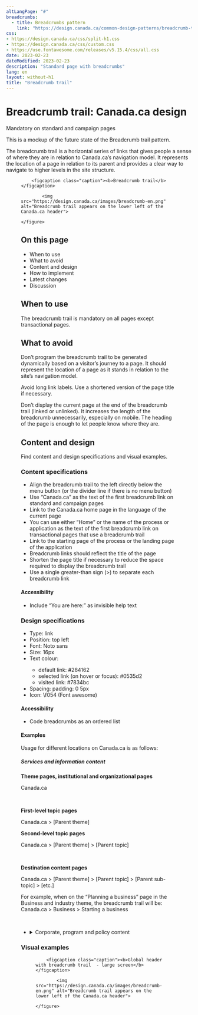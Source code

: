 ```yaml
---
altLangPage: "#"
breadcrumbs:
  - title: Breadcrumbs pattern
    link: "https://design.canada.ca/common-design-patterns/breadcrumb-trail.html"
css:
- https://design.canada.ca/css/split-h1.css
- https://design.canada.ca/css/custom.css
- https://use.fontawesome.com/releases/v5.15.4/css/all.css
date: 2023-02-23
dateModified: 2023-02-23
description: "Standard page with breadcrumbs"
lang: en
layout: without-h1
title: "Breadcrumb trail"
---
```

<h1 property="name" id="wb-cont" dir="ltr"><span class="stacked"><span>Breadcrumb trail</span>: <span>Canada.ca design</span></span></h1>
<span class="label label-danger">Mandatory on standard and campaign pages</span>
<p>This is a mockup of the future state of the Breadcrumb trail pattern.</p>
<p>The breadcrumb trail is a horizontal series of links that gives people a sense of where they are in relation to Canada.ca’s navigation model.  It represents the location of a page in relation to its parent and provides a clear way to navigate to higher levels in the site structure.</p>
<figure>

		<figcaption class="caption"><b>Breadcrumb trail</b></figcaption>

			<img src="https://design.canada.ca/images/breadcrumb-en.png" alt="Breadcrumb trail appears on the lower left of the Canada.ca header">

	</figure>
<h2>On this page</h2>
<ul>
	<li>When to use</li>
	<li>What to avoid</li>
	<li>Content and design</li>
	<li>How to implement</li>
	<li>Latest changes</li>
	<li>Discussion</li>
</ul>
<h2>When to use</h2>
<p>The breadcrumb trail is mandatory on all pages except transactional pages.</p> 
<h2>What to avoid</h2>
<p>Don’t program the breadcrumb trail to be generated dynamically based on a visitor’s journey to a page. It should represent the location of a page as it stands in relation to the site’s navigation model.</p>

<p>Avoid long link labels. Use a shortened version of the page title if necessary.</p>

<p>Don’t display the current page at the end of the breadcrumb trail (linked or unlinked). It increases the length of the breadcrumb unnecessarily, especially on mobile. The heading of the page is enough to let people know where they are.</p>

<h2>Content and design</h2>
<p>Find content and design specifications and visual examples.</p>

<h3>Content specifications</h3>
<ul>
	<li>Align the breadcrumb trail to the left directly below the menu button (or the divider line if there is no menu button)</li>
	<li>Use “Canada.ca” as the text of the first breadcrumb link on standard and campaign pages</li>
	<li>Link to the Canada.ca home page in the language of the current page</li>
<li>You can use either “Home” or the name of the process or application as the text of the first breadcrumb link on transactional pages that use a breadcrumb trail</li>
	<li>Link to the starting page of the process or the landing page of the application</li>
	<li>Breadcrumb links should reflect the title of the page</li> 
<Li>Shorten the page title if necessary to reduce the space required to display the breadcrumb trail</li>
	<li>Use a single greater-than sign (>) to separate each breadcrumb link</li>
	</ul>
<h4>Accessibility</h4>
<ul>
<li>Include “You are here:” as invisible help text</li>
</ul>
<h3>Design specifications</h3>
<ul> 
	<li>Type: link</li> 
	<li>Position: top left</li>
	<li>Font: Noto sans</li>
	<li>Size: 16px</li>
	<li>Text colour:</li>
<ul>
	<li>default link: #284162</li>
	<li>selected link (on hover or focus): #0535d2</li>
	<li>visited link: #7834bc</li>
</ul>
	<li>Spacing: padding: 0 5px</li>
	<li>Icon:  \f054 (Font awesome)</li>
	</ul>
<h4>Accessibility</h4>
<ul>
	<li>Code breadcrumbs as an ordered list</li>
	</ul>
<h4>Examples</h4>
<p>Usage for different locations on Canada.ca is as follows:</p>

<h5>Services and information content</h5>
<p><strong>Theme pages, institutional and organizational pages</strong></p>
	<p>Canada.ca</p>   
<br>
<p><strong>First-level topic pages</strong></p>
Canada.ca   >   [Parent theme]
<br>
<p><strong>Second-level topic pages</strong></p>
<p>Canada.ca    >   [Parent theme]    >   [Parent topic]</p>
<br>
<p><strong>Destination content pages</strong></p>
<p>Canada.ca    >   [Parent theme]    >   [Parent topic]   >  [Parent sub-topic]   >   [etc.]</p>
<p>For example, when on the “Planning a business” page in the Business and industry theme, the breadcrumb trail will be:
Canada.ca   >   Business   >   Starting a business</p>
	<br>
<ul class="list-unstyled">
	<li>
		<details>
			<summary>Corporate, program and policy content</summary>
			<p><strong>Corporate, program or policy content pages</strong></p>
			<p>Canada.ca   >   [Institutional profile page]</p>
<br>
			<p><strong>Partnering and collaborative arrangement profile pages</strong></p>
			<p>Canada.ca</p>

		</details>
	</li>
	<li>
		<details>
			<summary>Search results pages</summary>
			<p><strong>Basic search pages</strong></p>
			<p>Canada.ca</p>   
			<br>
			<p><strong>Advanced search pages</strong></p>
			<p>Canada.ca   >   [Basic search]</p>

		</details>
	</li>
<li>
		<details>
			<summary>Campaigns and promotions</summary>
			<p>Promotion campaigns don't need a breadcrumb trail. If you add one, it can lead back to the topic tree, the Institutional/Organizational profile, or to the Home page of Canada.ca.</p>
		</details>
	</li>	
<li>
		<details>
			<summary>News</summary>
			<p>Canada.ca   >   [Institutional profile page]</p>
		</details>
	</li>		
</ul>
	<h3>Visual examples</h3>
<figure>

		<figcaption class="caption"><b>Global header with breadcrumb trail  - large screen</b></figcaption>

			<img src="https://design.canada.ca/images/breadcrumb-en.png" alt="Breadcrumb trail appears on the lower left of the Canada.ca header">

	</figure>


